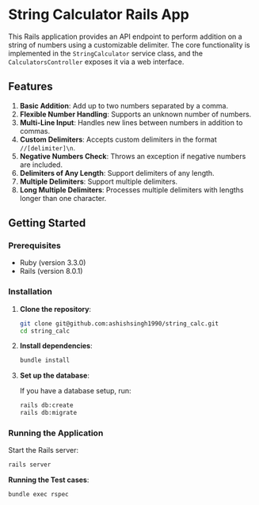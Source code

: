 # String Calculator Rails App


This Rails application provides an API endpoint to perform addition on a string of numbers using a customizable delimiter. The core functionality is implemented in the `StringCalculator` service class, and the `CalculatorsController` exposes it via a web interface.

## Features

1. **Basic Addition**: Add up to two numbers separated by a comma.
2. **Flexible Number Handling**: Supports an unknown number of numbers.
3. **Multi-Line Input**: Handles new lines between numbers in addition to commas.
4. **Custom Delimiters**: Accepts custom delimiters in the format `//[delimiter]\n`.
5. **Negative Numbers Check**: Throws an exception if negative numbers are included.
7. **Delimiters of Any Length**: Support delimiters of any length.
8. **Multiple Delimiters**: Support multiple delimiters.
9. **Long Multiple Delimiters**: Processes multiple delimiters with lengths longer than one character.

## Getting Started

### Prerequisites

- Ruby (version 3.3.0)
- Rails (version 8.0.1)

### Installation

1. **Clone the repository**:

    ```bash
    git clone git@github.com:ashishsingh1990/string_calc.git
    cd string_calc
    ```

2. **Install dependencies**:

    ```bash
    bundle install
    ```

3. **Set up the database**:

    If you have a database setup, run:

    ```bash
    rails db:create
    rails db:migrate
    ```

### Running the Application

Start the Rails server:

```bash
rails server
```

**Running the Test cases**:

```bash
bundle exec rspec